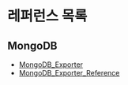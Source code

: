 # 레퍼런스 목록

## MongoDB

- [MongoDB_Exporter](https://github.com/percona/mongodb_exporter)
- [MongoDB_Exporter_Reference](https://github.com/percona/mongodb_exporter/blob/main/REFERENCE.md)
